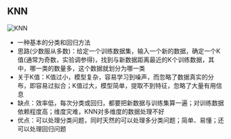 ## KNN
![KNN](https://github.com/ethan-sui/AI-algorithm-engineer-knowledge/blob/main/image/KNN.PNG)
- 一种基本的分类和回归方法
- 思路(少数服从多数)：给定一个训练数据集，输入一个新的数据，确定一个K值(通常为奇数，实验调参得)，找到与新数据距离最近的K个训练数据，其中，哪一类的数量多，这个数据就划分为哪一类
- 关于K值：K值过小，模型复杂，容易学习到噪声，而忽略了数据真实的分布，即容易过拟合；K值过大，模型简单，提取不到特征，忽略了大量有用信息
- 缺点：效率低，每次分类或回归，都要把新数据与训练集算一遍；对训练数据依赖程度高；维度灾难，KNN对多维度的数据处理不好
- 优点：可以处理分类问题，同时天然的可以处理多分类问题；简单、易懂；还可以处理回归问题
